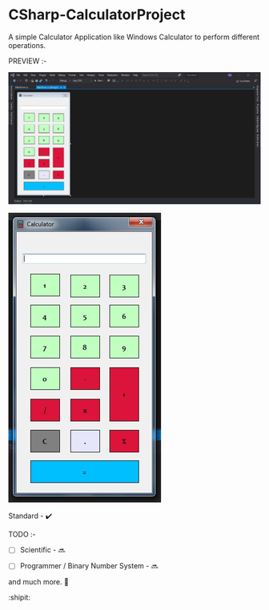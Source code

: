 # CSharp-CalculatorProject
A simple Calculator Application like Windows Calculator to perform different operations.


PREVIEW :-

![](Images/calculatorVS.JPG)

![](Images/calculatorMain.JPG)


Standard - :heavy_check_mark:

TODO :-

- [ ] Scientific - :soon:

- [ ] Programmer / Binary Number System - :soon:

and much more. :eyes:

:shipit:

